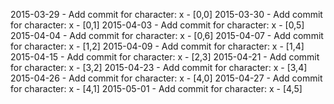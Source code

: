 2015-03-29 - Add commit for character: x - [0,0]
2015-03-30 - Add commit for character: x - [0,1]
2015-04-03 - Add commit for character: x - [0,5]
2015-04-04 - Add commit for character: x - [0,6]
2015-04-07 - Add commit for character: x - [1,2]
2015-04-09 - Add commit for character: x - [1,4]
2015-04-15 - Add commit for character: x - [2,3]
2015-04-21 - Add commit for character: x - [3,2]
2015-04-23 - Add commit for character: x - [3,4]
2015-04-26 - Add commit for character: x - [4,0]
2015-04-27 - Add commit for character: x - [4,1]
2015-05-01 - Add commit for character: x - [4,5]
